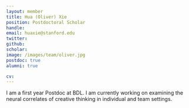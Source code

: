 ```yaml
---
layout: member
title: Hua (Oliver) Xie
position: Postdoctoral Scholar
handle: 
email: huaxie@stanford.edu
twitter: 
github: 
scholar: 
image: /images/team/oliver.jpg
postdoc: true
alumni: true

cv: 
---
```


I am a first year Postdoc at BDL. I am currently working on examining the neural correlates of creative thinking in individual and team settings. 